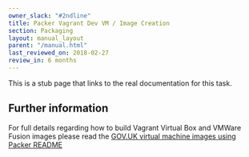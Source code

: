 ```yaml
---
owner_slack: "#2ndline"
title: Packer Vagrant Dev VM / Image Creation
section: Packaging
layout: manual_layout
parent: "/manual.html"
last_reviewed_on: 2018-02-27
review_in: 6 months
---
```


This is a stub page that links to the real documentation for this task.

## Further information

For full details regarding how to build Vagrant Virtual Box and VMWare Fusion images please read the [GOV.UK virtual machine images using Packer README](https://github.com/alphagov/govuk-provisioning/blob/master/packer/README.md)
